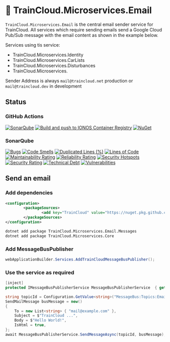 ﻿# 🚆 TrainCloud.Microservices.Email

`TrainCloud.Microservices.Email` is the central email sender service for TrainCloud. 
All services which require sending emails send a Google Cloud Pub/Sub message with the email content as shown in the example below.

Services using tis service:
* TrainCloud.Microservices.Identity
* TrainCloud.Microservices.CarLists
* TrainCloud.Microservices.Disturbances
* TrainCloud.Microservices.

Sender Address is always `mail@traincloud.net` production or `mail@traincloud.dev` in development

## Status

### GitHub Actions
[![SonarQube](https://github.com/traincloud-net/TrainCloud.Microservices.Email/actions/workflows/sonarqube.yml/badge.svg)](https://github.com/traincloud-net/TrainCloud.Microservices.Email/actions/workflows/sonarqube.yml) 
[![Build and push to IONOS Container Registry](https://github.com/traincloud-net/TrainCloud.Microservices.Email/actions/workflows/ionos-container-registry.yml/badge.svg)](https://github.com/traincloud-net/TrainCloud.Microservices.Email/actions/workflows/ionos-container-registry.yml)
[![NuGet](https://github.com/traincloud-net/TrainCloud.Microservices.Email/actions/workflows/nuget.yml/badge.svg)](https://github.com/traincloud-net/TrainCloud.Microservices.Email/actions/workflows/nuget.yml) 

### SonarQube
[![Bugs](https://sonarqube.traincloud.dev/api/project_badges/measure?project=TrainCloud.Microservices.Email&metric=bugs&token=sqb_b2dd53931cbc00d211d421f2fab44261e1a788a7)](https://sonarqube.traincloud.dev/dashboard?id=TrainCloud.Microservices.Email) 
[![Code Smells](https://sonarqube.traincloud.dev/api/project_badges/measure?project=TrainCloud.Microservices.Email&metric=code_smells&token=sqb_b2dd53931cbc00d211d421f2fab44261e1a788a7)](https://sonarqube.traincloud.dev/dashboard?id=TrainCloud.Microservices.Email) 
[![Duplicated Lines (%)](https://sonarqube.traincloud.dev/api/project_badges/measure?project=TrainCloud.Microservices.Email&metric=duplicated_lines_density&token=sqb_b2dd53931cbc00d211d421f2fab44261e1a788a7)](https://sonarqube.traincloud.dev/dashboard?id=TrainCloud.Microservices.Email) 
[![Lines of Code](https://sonarqube.traincloud.dev/api/project_badges/measure?project=TrainCloud.Microservices.Email&metric=ncloc&token=sqb_b2dd53931cbc00d211d421f2fab44261e1a788a7)](https://sonarqube.traincloud.dev/dashboard?id=TrainCloud.Microservices.Email) 
[![Maintainability Rating](https://sonarqube.traincloud.dev/api/project_badges/measure?project=TrainCloud.Microservices.Email&metric=sqale_rating&token=sqb_b2dd53931cbc00d211d421f2fab44261e1a788a7)](https://sonarqube.traincloud.dev/dashboard?id=TrainCloud.Microservices.Email) 
[![Reliability Rating](https://sonarqube.traincloud.dev/api/project_badges/measure?project=TrainCloud.Microservices.Email&metric=reliability_rating&token=sqb_b2dd53931cbc00d211d421f2fab44261e1a788a7)](https://sonarqube.traincloud.dev/dashboard?id=TrainCloud.Microservices.Email) 
[![Security Hotspots](https://sonarqube.traincloud.dev/api/project_badges/measure?project=TrainCloud.Microservices.Email&metric=security_hotspots&token=sqb_b2dd53931cbc00d211d421f2fab44261e1a788a7)](https://sonarqube.traincloud.dev/dashboard?id=TrainCloud.Microservices.Email) 
[![Security Rating](https://sonarqube.traincloud.dev/api/project_badges/measure?project=TrainCloud.Microservices.Email&metric=security_rating&token=sqb_b2dd53931cbc00d211d421f2fab44261e1a788a7)](https://sonarqube.traincloud.dev/dashboard?id=TrainCloud.Microservices.Email) 
[![Technical Debt](https://sonarqube.traincloud.dev/api/project_badges/measure?project=TrainCloud.Microservices.Email&metric=sqale_index&token=sqb_b2dd53931cbc00d211d421f2fab44261e1a788a7)](https://sonarqube.traincloud.dev/dashboard?id=TrainCloud.Microservices.Email) 
[![Vulnerabilities](https://sonarqube.traincloud.dev/api/project_badges/measure?project=TrainCloud.Microservices.Email&metric=vulnerabilities&token=sqb_b2dd53931cbc00d211d421f2fab44261e1a788a7)](https://sonarqube.traincloud.dev/dashboard?id=TrainCloud.Microservices.Email)


## Send an email 

### Add dependencies

```xml
<configuration>
		<packageSources>
				<add key="TrainCloud" value="https://nuget.pkg.github.com/traincloud-net/index.json" />
		</packageSources>
</configuration>
```

```bash
dotnet add package TrainCloud.Microservices.Email.Messages
dotnet add package TrainCloud.Microservices.Core
```

### Add MessageBusPublisher
```csharp
webApplicationBuilder.Services.AddTrainCloudMessageBusPublisher();
```

### Use the service as required
```csharp
[inject]
protected IMessageBusPublisherService MessageBusPublisherService  { get; init; }
```

```csharp
string topicId = Configuration.GetValue<string>("MessageBus:Topics:Email")!;
SendMailMessage busMessage = new()
{
    To = new List<string> { "mail@example.com" },
    Subject = $"TrainCloud ...",
    Body = $"Hello World!",
    IsHtml = true,
};
await MessageBusPublisherService.SendMessageAsync(topicId, busMessage);
```